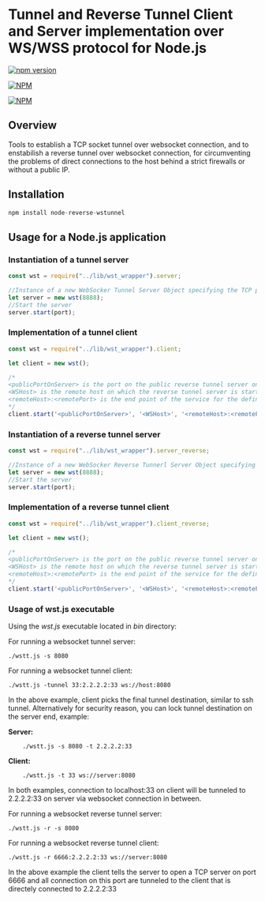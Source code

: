 # Tunnel and Reverse Tunnel Client and Server implementation over WS/WSS protocol for Node.js
[![npm version](https://badge.fury.io/js/node-reverse-wstunnel.svg)](http://badge.fury.io/js/node-reverse-wstunnel)

[![NPM](https://nodei.co/npm/node-reverse-wstunnel.png?downloads=true&downloadRank=true&stars=true)](https://nodei.co/npm/node-reverse-wstunnel/)

[![NPM](https://nodei.co/npm-dl/node-reverse-wstunnel.png?months=1&height=3)](https://nodei.co/npm/node-reverse-wstunnel/)


[comment]: <> (TODO: Change usage example for new version code)
## Overview

Tools to establish a TCP socket tunnel over websocket connection, and to enstabilish a reverse tunnel over websocket connection, for circumventing the problems of direct connections to the host behind a strict firewalls or without a public IP.

## Installation
```JavaScript
npm install node-reverse-wstunnel
```
## Usage for a Node.js application
### Instantiation of a tunnel server
```JavaScript   
const wst = require("../lib/wst_wrapper").server;

//Instance of a new WebSocker Tunnel Server Object specifying the TCP port on which it will be listening
let server = new wst(8888);
//Start the server
server.start(port);
``` 
### Implementation of a tunnel client
```JavaScript   
const wst = require("../lib/wst_wrapper").client;

let client = new wst();

/*
<publicPortOnServer> is the port on the public reverse tunnel server on which the service will be reachable
<WSHost> is the remote host on which the reverse tunnel server is started  expressed in the following form 'ws://<hostname>:<port>'
<remoteHost>:<remotePort> is the end point of the service for the defined tunnel
*/
client.start('<publicPortOnServer>', '<WSHost>', '<remoteHost>:<remotePort>');

```

### Instantiation of a reverse tunnel server
```JavaScript   
const wst = require("../lib/wst_wrapper").server_reverse;

//Instance of a new WebSocker Reverse Tunnerl Server Object specifying the TCP port on which it will be listening
let server = new wst(8888);
//Start the server
server.start(port);
``` 
### Implementation of a reverse tunnel client
```JavaScript   
const wst = require("../lib/wst_wrapper").client_reverse;

let client = new wst();

/*
<publicPortOnServer> is the port on the public reverse tunnel server on which the service will be reachable
<WSHost> is the remote host on which the reverse tunnel server is started  expressed in the following form 'ws://<hostname>:<port>'
<remoteHost>:<remotePort> is the end point of the service for the defined tunnel
*/
client.start('<publicPortOnServer>', '<WSHost>', '<remoteHost>:<remotePort>');

```


### Usage of wst.js executable
Using the *wst.js* executable located in *bin* directory:

For running a websocket tunnel server:  

    ./wstt.js -s 8080


For running a websocket tunnel client: 

    ./wstt.js -tunnel 33:2.2.2.2:33 ws://host:8080

In the above example, client picks the final tunnel destination, similar to ssh tunnel.  Alternatively for security reason, you can lock tunnel destination on the server end, example:

**Server:**
        
        ./wstt.js -s 8080 -t 2.2.2.2:33

**Client:**
        
        ./wstt.js -t 33 ws://server:8080

In both examples, connection to localhost:33 on client will be tunneled to 2.2.2.2:33 on server via websocket connection in between.

For running a websocket reverse tunnel server:

    ./wstt.js -r -s 8080

For running a websocket reverse tunnel client:

    ./wstt.js -r 6666:2.2.2.2:33 ws://server:8080

In the above example the client tells the server to open a TCP server on port 6666 and all connection on this port are tunneled to the client that is directely connected to 2.2.2.2:33
